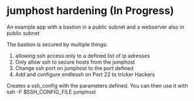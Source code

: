 # jumphost hardening (In Progress)

An example app with a bastion in a public subnet and a webserver also in public subnet

The bastion is secured by multiple things:
1. allowing ssh access only to a defined list of ip adresses
2. Only allow ssh to secure hosts from the jumphost
3. Change ssh port on jumphost to the port defined
4. Add and configure endlessh on Port 22 to tricker Hackers


Creates a ssh_config with the parameters defined. You can then use it with ssh -F $SSH_CONFIG_FILE jumphost